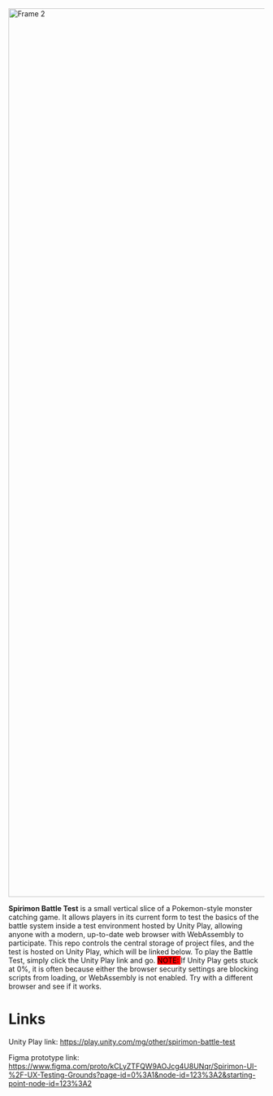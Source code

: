 <img width="1746" alt="Frame 2" src="https://user-images.githubusercontent.com/13327355/171802850-cc31b73f-f0fe-4322-b204-c16309d5bceb.png">


**Spirimon Battle Test** is a small vertical slice of a Pokemon-style monster catching game. 
It allows players in its current form to test the basics of the battle system inside a test environment hosted by Unity Play, 
allowing anyone with a modern, up-to-date web browser with WebAssembly to participate.
This repo controls the central storage of project files, and the test is hosted on Unity Play, which will be linked below.
To play the Battle Test, simply click the Unity Play link and go.
<mark style="background-color: red">NOTE: </mark>If Unity Play gets stuck at 0%, it is often because either the browser security settings are blocking scripts from loading, or WebAssembly is not enabled. Try with a different browser and see if it works.

# Links
Unity Play link: https://play.unity.com/mg/other/spirimon-battle-test

Figma prototype link: https://www.figma.com/proto/kCLyZTFQW9AOJcg4U8UNqr/Spirimon-UI-%2F-UX-Testing-Grounds?page-id=0%3A1&node-id=123%3A2&starting-point-node-id=123%3A2

